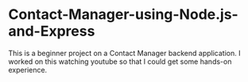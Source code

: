 # Contact-Manager-using-Node.js-and-Express
This is a beginner project on a Contact Manager backend application. I worked on this watching youtube so that I could get some hands-on experience.
